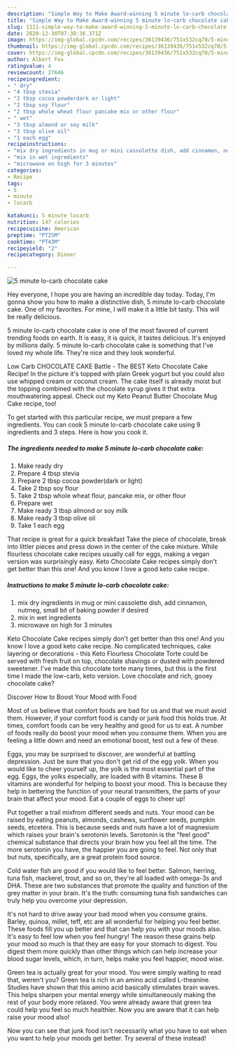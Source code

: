 ```yaml
---
description: "Simple Way to Make Award-winning 5 minute lo-carb chocolate cake"
title: "Simple Way to Make Award-winning 5 minute lo-carb chocolate cake"
slug: 1111-simple-way-to-make-award-winning-5-minute-lo-carb-chocolate-cake
date: 2020-12-30T07:38:36.371Z
image: https://img-global.cpcdn.com/recipes/36139436/751x532cq70/5-minute-lo-carb-chocolate-cake-recipe-main-photo.jpg
thumbnail: https://img-global.cpcdn.com/recipes/36139436/751x532cq70/5-minute-lo-carb-chocolate-cake-recipe-main-photo.jpg
cover: https://img-global.cpcdn.com/recipes/36139436/751x532cq70/5-minute-lo-carb-chocolate-cake-recipe-main-photo.jpg
author: Albert Fox
ratingvalue: 4
reviewcount: 27646
recipeingredient:
- " dry"
- "4 tbsp stevia"
- "2 tbsp cocoa powderdark or light"
- "2 tbsp soy flour"
- "2 tbsp whole wheat flour pancake mix or other flour"
- " wet"
- "3 tbsp almond or soy milk"
- "3 tbsp olive oil"
- "1 each egg"
recipeinstructions:
- "mix dry ingredients in mug or mini cassolette dish, add cinnamon, nutmeg, small bit of baking powder if desired"
- "mix in wet ingredients"
- "microwave on high for 3 minutes"
categories:
- Recipe
tags:
- 5
- minute
- locarb

katakunci: 5 minute locarb 
nutrition: 147 calories
recipecuisine: American
preptime: "PT25M"
cooktime: "PT43M"
recipeyield: "2"
recipecategory: Dinner

---
```



![5 minute lo-carb chocolate cake](https://img-global.cpcdn.com/recipes/36139436/751x532cq70/5-minute-lo-carb-chocolate-cake-recipe-main-photo.jpg)

Hey everyone, I hope you are having an incredible day today. Today, I'm gonna show you how to make a distinctive dish, 5 minute lo-carb chocolate cake. One of my favorites. For mine, I will make it a little bit tasty. This will be really delicious.

5 minute lo-carb chocolate cake is one of the most favored of current trending foods on earth. It is easy, it is quick, it tastes delicious. It's enjoyed by millions daily. 5 minute lo-carb chocolate cake is something that I've loved my whole life. They're nice and they look wonderful.

Low Carb CHOCOLATE CAKE Battle - The BEST Keto Chocolate Cake Recipe! In the picture it&#39;s topped with plain Greek yogurt but you could also use whipped cream or coconut cream. The cake itself is already moist but the topping combined with the chocolate syrup gives it that extra mouthwatering appeal. Check out my Keto Peanut Butter Chocolate Mug Cake recipe, too!


To get started with this particular recipe, we must prepare a few ingredients. You can cook 5 minute lo-carb chocolate cake using 9 ingredients and 3 steps. Here is how you cook it.

<!--inarticleads1-->

##### The ingredients needed to make 5 minute lo-carb chocolate cake:

1. Make ready  dry
1. Prepare 4 tbsp stevia
1. Prepare 2 tbsp cocoa powder(dark or light)
1. Take 2 tbsp soy flour
1. Take 2 tbsp whole wheat flour, pancake mix, or other flour
1. Prepare  wet
1. Make ready 3 tbsp almond or soy milk
1. Make ready 3 tbsp olive oil
1. Take 1 each egg


That recipe is great for a quick breakfast Take the piece of chocolate, break into littler pieces and press down in the center of the cake mixture. While flourless chocolate cake recipes usually call for eggs, making a vegan version was surprisingly easy. Keto Chocolate Cake recipes simply don&#39;t get better than this one! And you know I love a good keto cake recipe. 

<!--inarticleads2-->

##### Instructions to make 5 minute lo-carb chocolate cake:

1. mix dry ingredients in mug or mini cassolette dish, add cinnamon, nutmeg, small bit of baking powder if desired
1. mix in wet ingredients
1. microwave on high for 3 minutes


Keto Chocolate Cake recipes simply don&#39;t get better than this one! And you know I love a good keto cake recipe. No complicated techniques, cake layering or decorations - this Keto Flourless Chocolate Torte could be served with fresh fruit on top, chocolate shavings or dusted with powdered sweetener. I&#39;ve made this chocolate torte many times, but this is the first time I made the low-carb, keto version. Love chocolate and rich, gooey chocolate cake? 

Discover How to Boost Your Mood with Food


Most of us believe that comfort foods are bad for us and that we must avoid them. However, if your comfort food is candy or junk food this holds true. At times, comfort foods can be very healthy and good for us to eat. A number of foods really do boost your mood when you consume them. When you are feeling a little down and need an emotional boost, test out a few of these.

Eggs, you may be surprised to discover, are wonderful at battling depression. Just be sure that you don't get rid of the egg yolk. When you would like to cheer yourself up, the yolk is the most essential part of the egg. Eggs, the yolks especially, are loaded with B vitamins. These B vitamins are wonderful for helping to boost your mood. This is because they help in bettering the function of your neural transmitters, the parts of your brain that affect your mood. Eat a couple of eggs to cheer up!

Put together a trail mixfrom different seeds and nuts. Your mood can be raised by eating peanuts, almonds, cashews, sunflower seeds, pumpkin seeds, etcetera. This is because seeds and nuts have a lot of magnesium which raises your brain's serotonin levels. Serotonin is the "feel good" chemical substance that directs your brain how you feel all the time. The more serotonin you have, the happier you are going to feel. Not only that but nuts, specifically, are a great protein food source.

Cold water fish are good if you would like to feel better. Salmon, herring, tuna fish, mackerel, trout, and so on, they're all loaded with omega-3s and DHA. These are two substances that promote the quality and function of the grey matter in your brain. It's the truth: consuming tuna fish sandwiches can truly help you overcome your depression. 

It's not hard to drive away your bad mood when you consume grains. Barley, quinoa, millet, teff, etc are all wonderful for helping you feel better. These foods fill you up better and that can help you with your moods also. It's easy to feel low when you feel hungry! The reason these grains help your mood so much is that they are easy for your stomach to digest. You digest them more quickly than other things which can help increase your blood sugar levels, which, in turn, helps make you feel happier, mood wise.

Green tea is actually great for your mood. You were simply waiting to read that, weren't you? Green tea is rich in an amino acid called L-theanine. Studies have shown that this amino acid basically stimulates brain waves. This helps sharpen your mental energy while simultaneously making the rest of your body more relaxed. You were already aware that green tea could help you feel so much healthier. Now you are aware that it can help raise your mood also!

Now you can see that junk food isn't necessarily what you have to eat when you want to help your moods get better. Try several of these instead!

